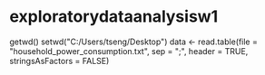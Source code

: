 # exploratorydataanalysisw1
getwd()
setwd("C:/Users/tseng/Desktop")
data <- read.table(file = "household_power_consumption.txt", sep = ";", header = TRUE, stringsAsFactors = FALSE)
